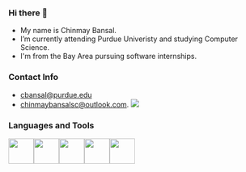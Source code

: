 
### Hi there 👋
* My name is Chinmay Bansal.
* I’m currently attending Purdue Univeristy and studying Computer Science.
* I'm from the Bay Area pursuing software internships.

### Contact Info
* cbansal@purdue.edu
* chinmaybansalsc@outlook.com. 
[![](https://img.shields.io/badge/linkedin-%230077B5.svg?style=for-the-badge&logo=linkedin)](https://www.linkedin.com/in/chinmay-bansal-136aa21a3/)


### Languages and Tools
<img height=50 src="https://cdn.jsdelivr.net/gh/devicons/devicon/icons/python/python-original.svg"/><img height=50 src="https://cdn.jsdelivr.net/gh/devicons/devicon/icons/java/java-original.svg"/><img height=50
src="https://cdn.jsdelivr.net/gh/devicons/devicon/icons/c/c-original.svg"/><img height=50
src="https://cdn.jsdelivr.net/gh/devicons/devicon/icons/xcode/xcode-original.svg"/><img height=50
src="https://cdn.jsdelivr.net/gh/devicons/devicon/icons/swift/swift-original.svg"/>
                                                                                                 
                                                                                          
          
